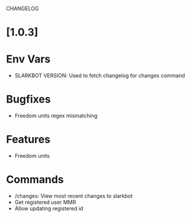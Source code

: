 
CHANGELOG


# [1.0.3]

# Env Vars
- SLARKBOT VERSION: Used to fetch changelog for changes command

# Bugfixes
- Freedom units regex mismatching

# Features
- Freedom units

# Commands
- /changes: View most recent changes to slarkbot
- Get registered user MMR
- Allow updating registered id

